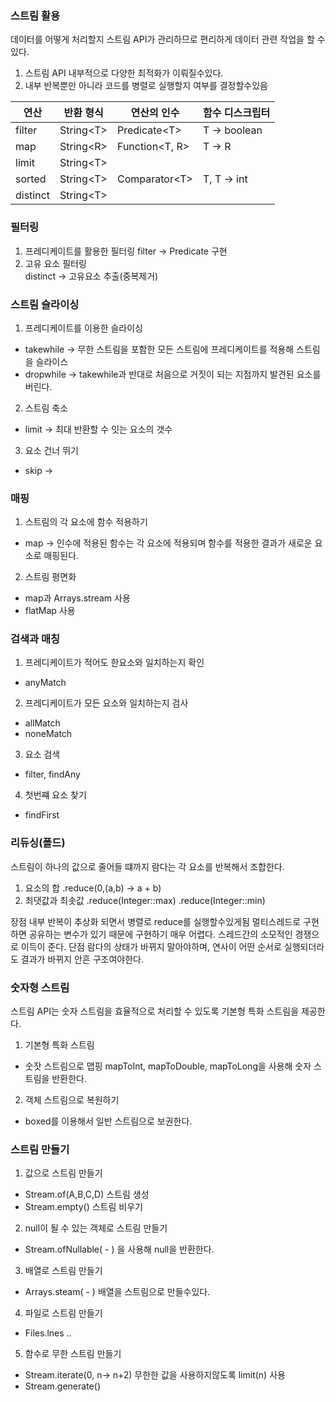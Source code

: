 ### 스트림 활용
데이터를 어떻게 처리할지 스트림 API가 관리하므로 편리하게 데이터 관련 작업을 할 수 있다.
1. 스트림 API 내부적으로 다양한 최적화가 이뤄질수있다.
2. 내부 반복뿐만 아니라 코드를 병렬로 실행할지 여부를 결정할수있음

| 연산       | 반환 형식           | 연산의 인수               | 함수 디스크립터     |  
|----------|-----------------|----------------------|--------------|
| filter   | String&lt;T&gt; | Predicate&lt;T&gt;   | T -> boolean |
| map      | String&lt;R&gt; | Function&lt;T, R&gt; | T -> R       |
| limit    | String&lt;T&gt; |                      |              |
| sorted   | String&lt;T&gt; | Comparator&lt;T&gt;  | T, T -> int  |
| distinct | String&lt;T&gt; |                      |              |

### 필터링
1. 프레디케이트를 활용한 필터링
filter -> Predicate 구현
3. 고유 요소 필터링  
distinct -> 고유요소 추출(중복제거)

### 스트림 슬라이싱
1. 프레디케이트를 이용한 슬라이싱
- takewhile -> 무한 스트림을 포함한 모든 스트림에 프레디케이트를 적용해 스트림을 슬라이스  
- dropwhile -> takewhile과 반대로 처음으로 거짓이 되는 지점까지 발견된 요소를 버린다.

2. 스트림 축소
- limit -> 최대 반환할 수 잇는 요소의 갯수

3. 요소 건너 뛰기
- skip -> 

### 매핑
1. 스트림의 각 요소에 함수 적용하기
- map -> 인수에 적용된 함수는 각 요소에 적용되며 함수를 적용한 결과가 새로운 요소로 매핑된다.

2. 스트림 평면화
- map과 Arrays.stream 사용
- flatMap 사용


### 검색과 매칭
1. 프레디케이트가 적어도 한요소와 일치하는지 확인
- anyMatch
2. 프레디케이트가 모든 요소와 일치하는지 검사
- allMatch
- noneMatch
3. 요소 검색
- filter, findAny
4. 첫번쨰 요소 찾기
- findFirst

### 리듀싱(폴드)
스트림이 하나의 값으로 줄어들 떄까지 람다는 각 요소를 반복해서 조합한다.
1. 요소의 합
.reduce(0,(a,b) -> a + b)
2. 최댓값과 최솟값
.reduce(Integer::max) .reduce(Integer::min)

장점
내부 반복이 추상화 되면서 병렬로 reduce를 실행할수있게됨
멀티스레드로 구현하면 공유하는 변수가 있기 때문에 구현하기 매우 어렵다. 스레드간의 소모적인 경쟁으로 이득이 준다.
단점
람다의 상태가 바뀌지 말아야하며, 연사이 어떤 순서로 실행되더라도 결과가 바뀌지 안흔 구조여야한다.

### 숫자형 스트림
스트림 API는 숫자 스트림을 효율적으로 처리할 수 있도록 기본형 특화 스트림을 제공한다.
1. 기본형 특화 스트림
- 숫잣 스트림으로 맵핑
mapToInt, mapToDouble, mapToLong을 사용해 숫자 스트림을 반환한다.
2. 객체 스트림으로 복원하기
- boxed를 이용해서 일반 스트림으로 보권한다.

### 스트림 만들기
1. 값으로 스트림 만들기
- Stream.of(A,B,C,D) 스트림 생성
- Stream.empty() 스트림 비우기
2. null이 될 수 있는 객체로 스트림 만들기
- Stream.ofNullable( - ) 을 사용해 null을 반환한다.
3. 배열로 스트림 만들기
- Arrays.steam( - ) 배열을 스트림으로 만들수있다. 
4. 파일로 스트림 만들기
- Files.lnes ..
5. 함수로 무한 스트림 만들기
- Stream.iterate(0, n-> n+2) 무한한 값을 사용하지않도록 limit(n) 사용
- Stream.generate()